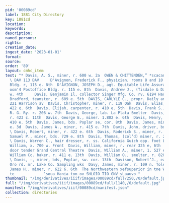 ```yaml
---
pid: '00089cd'
label: 1881 City Directory
key: 1881cd
location: 
keywords: 
description: 
named_persons: 
rights: 
creation_date: 
ingest_date: '2023-01-01'
format: 
source: 
order: '89'
layout: cmhc_item
text: "* Davis, A. S., miner, r. 600 w. 2a  OWEN & CHITTENDEN,” *scacanter mover.
  \ DAV 113 DAV     D'Avignon, Frederick F., physician, rooms 8 and 10 Postofiice
  Bldg. r, 115 e. 8th  D'AVIGNON, JOSEPH D., agt. Equitable Life Assurance Society,
  oom'4 Postoffice Bldg. r. 115 e. 8th  Davis, Andrew J., (Tisdale & Davis) r. $13
  w. 4th     Davis, Benjamin Il, collector Singer Mfg. Co. rv. 6194 Harrison av  Davis,
  Bradford, teamster, r. 609 e. 5th  DAVIS, CARLYLE C., propr. Daily and Weekly Chronicle,
  221 Harrison av  Davis, Christopher, miner, r. 119 Oak  Davis, Elias, miner, r.
  422 ¢. 6th  Davis, Elijah, carpenter, r. 410 e. 5th  Davis, Frank S., clk. D. &
  R. G. Ry. r. 206 w. 7th  Davis, George, lab. La Plata Smelter  Davis, George, teamster,
  r. 423 ¢. 11th  Davis, George E., miner. 1.802 e. 6th  Davis, Henry, teamster, r.
  410 e. 5th  Davis, James, bds. Poplar se, cor. 8th  Davis, James, miner, r. 121
  e. 3d  Davis, James A., miner, r. 415 e. 7th  Davis, John, driver, bds. 320 e. 5th
  \ Davis, Robert, miner, r. 422 e. 6th  Davis, Roderick S., miner, r. 119 Oak  Davis,
  Samuel P., miner, bds. 729 e. 8th  Davis, Thomas, (col’d) miner, r. 226 e. 11th
  \ Davis, Warren C., hair dresser, r. ss. California Guich opp. foot Leiter av  Davis,
  William, x. 700 w. Front  Davis, William, miner, r. rear 325 e, 6th  Davis, William,
  door tender Grand Central Theatre  Davis, William A., miner, 1. 527 e. 9th  Davis,
  William Cc. baker, r. 411 e. 13th  Davis, William O., smelter, r. 820 Harrison av
  \ Davis, —, miner, bds, Poplar, sw. cor. 13th  Davison, Robert’J., eamster, bds,
  Oro rd. nr. Lake Co. Sampling wks  Davy, James, miner, r. 109 n. Toledo av  Davy,
  James H., miner, r. 622 6. 6th  The Northwestern xefsuperior in tne Weria. Jo simi,
  te             ‘soua Hania ton ov SHLOIO TIO GNV sLaauvo "
thumbnail: "/img/derivatives/iiif/images/00089cd/full/250,/0/default.jpg"
full: "/img/derivatives/iiif/images/00089cd/full/1140,/0/default.jpg"
manifest: "/img/derivatives/iiif/00089cd/manifest.json"
collection: directories
---
```

